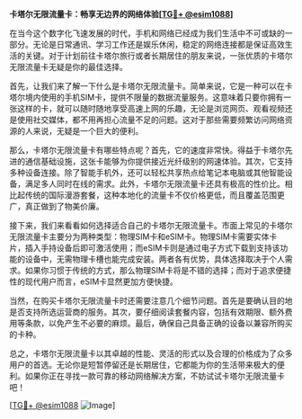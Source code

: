 **卡塔尔无限流量卡：畅享无边界的网络体验[[TG💪+ @esim1088](https://t.me/s/esim1088)]**

在当今这个数字化飞速发展的时代，手机和网络已经成为我们生活中不可或缺的一部分。无论是日常通讯、学习工作还是娱乐休闲，稳定的网络连接都是保证高效生活的关键。对于计划前往卡塔尔旅行或者长期居住的朋友来说，一张优质的卡塔尔无限流量卡无疑是你的最佳选择。

首先，让我们来了解一下什么是卡塔尔无限流量卡。简单来说，它是一种可以在卡塔尔境内使用的手机SIM卡，提供不限量的数据流量服务。这意味着只要你拥有一张这样的卡，就可以随时随地享受高速上网的乐趣，无论是浏览网页、观看视频还是使用社交媒体，都不用再担心流量不足的问题。这对于那些需要频繁访问网络资源的人来说，无疑是一个巨大的便利。

那么，卡塔尔无限流量卡有哪些特点呢？首先，它的速度非常快。得益于卡塔尔先进的通信基础设施，这张卡能够为你提供接近光纤级别的网速体验。其次，它支持多种设备连接。除了智能手机外，还可以轻松共享热点给笔记本电脑或其他智能设备，满足多人同时在线的需求。此外，卡塔尔无限流量卡还具有极高的性价比。相比起传统的国际漫游套餐，这种本地化的流量卡不仅价格更低，而且覆盖范围更广，真正做到了物美价廉。

接下来，我们来看看如何选择适合自己的卡塔尔无限流量卡。市面上常见的卡塔尔无限流量卡主要分为两种类型：物理SIM卡和eSIM卡。物理SIM卡需要实体卡片，插入手持设备后即可激活使用；而eSIM卡则是通过电子方式下载到支持该功能的设备中，无需物理卡槽也能完成安装。两者各有优势，具体选择取决于个人需求。如果你习惯于传统的方式，那么物理SIM卡将是不错的选择；而对于追求便捷性的现代用户而言，eSIM卡显然更加方便快捷。

当然，在购买卡塔尔无限流量卡时还需要注意几个细节问题。首先是要确认目的地是否支持所选运营商的服务。其次，要仔细阅读套餐内容，包括有效期限、额外费用等条款，以免产生不必要的麻烦。最后，确保自己具备正确的设备以兼容所购买的卡种。

总之，卡塔尔无限流量卡以其卓越的性能、灵活的形式以及合理的价格成为了众多用户的首选。无论你是短暂停留还是长期居住，它都能为你的生活带来极大的便利。如果你正在寻找一款可靠的移动网络解决方案，不妨试试卡塔尔无限流量卡吧！

[[TG💪+ @esim1088](https://t.me/s/esim1088) ![Image](https://i.postimg.cc/4NQfJmqS/Snipaste-2025-05-13-00-14-12.png)]